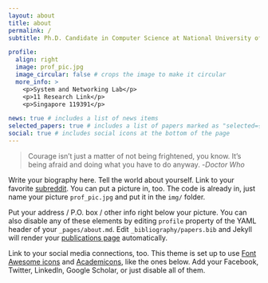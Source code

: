 ```yaml
---
layout: about
title: about
permalink: /
subtitle: Ph.D. Candidate in Computer Science at National University of Singapore

profile:
  align: right
  image: prof_pic.jpg
  image_circular: false # crops the image to make it circular
  more_info: >
    <p>System and Networking Lab</p>
    <p>11 Research Link</p>
    <p>Singapore 119391</p>

news: true # includes a list of news items
selected_papers: true # includes a list of papers marked as "selected={true}"
social: true # includes social icons at the bottom of the page
---
```


> Courage isn’t just a matter of not being frightened, you know.
> It’s being afraid and doing what you have to do anyway. -_Doctor Who_

Write your biography here. Tell the world about yourself. Link to your favorite [subreddit](http://reddit.com). You can put a picture in, too. The code is already in, just name your picture `prof_pic.jpg` and put it in the `img/` folder.

Put your address / P.O. box / other info right below your picture. You can also disable any of these elements by editing `profile` property of the YAML header of your `_pages/about.md`. Edit `_bibliography/papers.bib` and Jekyll will render your [publications page](/al-folio/publications/) automatically.

Link to your social media connections, too. This theme is set up to use [Font Awesome icons](https://fontawesome.com/) and [Academicons](https://jpswalsh.github.io/academicons/), like the ones below. Add your Facebook, Twitter, LinkedIn, Google Scholar, or just disable all of them.
